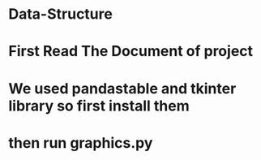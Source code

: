 # Data-Structure

# First Read The Document of project
# We used pandastable and tkinter library so first install them
# then run graphics.py
